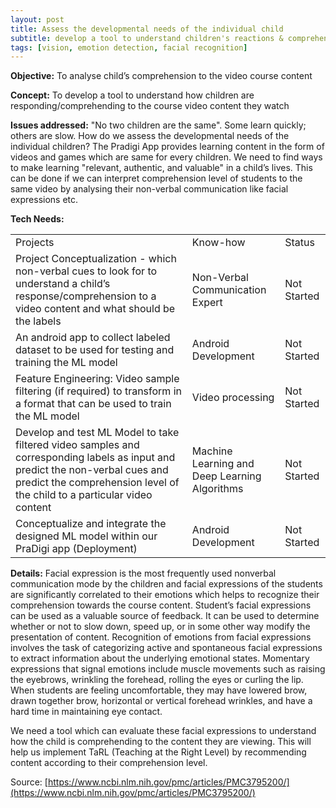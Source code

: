 ```yaml
---
layout: post
title: Assess the developmental needs of the individual child
subtitle: develop a tool to understand children's reactions & comprehension while watching videos
tags: [vision, emotion detection, facial recognition]
---
```



**Objective:** To analyse child’s comprehension to the video course content

**Concept:** To develop a tool to understand how children are responding/comprehending to the course video content they watch

**Issues addressed:** "No two children are the same". Some learn quickly; others are slow. How do we assess the developmental needs of the individual children? The Pradigi App provides learning content in the form of videos and games which are same for every children. We need to find ways to make learning "relevant, authentic, and valuable" in a child’s lives. This can be done if we can interpret comprehension level of students to the same video by analysing their non-verbal communication like facial expressions etc.

**Tech Needs:**

<table>
  <tr>
    <td>Projects</td>
    <td>Know-how</td>
    <td>Status</td>
  </tr>
  <tr>
    <td>Project Conceptualization - which non-verbal cues to look for to understand a child’s response/comprehension to a video content and what should be the labels</td>
    <td>Non-Verbal Communication Expert</td>
    <td>Not Started</td>
  </tr>
  <tr>
    <td>An android app to collect labeled dataset to be used for testing and training the ML model</td>
    <td>Android Development</td>
    <td>Not Started</td>
  </tr>
  <tr>
    <td>Feature Engineering: Video sample filtering (if required) to transform in a format that can be used to train the ML model</td>
    <td>Video processing</td>
    <td>Not Started</td>
  </tr>
  <tr>
    <td>Develop and test ML Model to take filtered video samples and corresponding labels as input and predict the non-verbal cues and predict the comprehension level of the child to a particular video content</td>
    <td>Machine Learning and Deep Learning Algorithms</td>
    <td>Not Started</td>
  </tr>
  <tr>
    <td>Conceptualize and integrate the designed ML model within our PraDigi app (Deployment)</td>
    <td>Android Development</td>
    <td>Not Started</td>
  </tr>
</table>


**Details:**
Facial expression is the most frequently used nonverbal communication mode by the children and facial expressions of the students are significantly correlated to their emotions which helps to recognize their comprehension towards the course content. Student’s facial expressions can be used as a valuable source of feedback.  It can be used to determine whether or not to slow down, speed up, or in some other way modify the presentation of content. Recognition of emotions from facial expressions involves the task of categorizing active and spontaneous facial expressions to extract information about the underlying emotional states. Momentary expressions that signal emotions include muscle movements such as raising the eyebrows, wrinkling the forehead, rolling the eyes or curling the lip. When students are feeling uncomfortable, they may have lowered brow, drawn together brow, horizontal or vertical forehead wrinkles, and have a hard time in maintaining eye contact.

We need a tool which can evaluate these facial expressions to understand how the child is comprehending to the content they are viewing. This will help us implement TaRL (Teaching at the Right Level) by recommending content according to their comprehension level.

Source: [https://www.ncbi.nlm.nih.gov/pmc/articles/PMC3795200/](https://www.ncbi.nlm.nih.gov/pmc/articles/PMC3795200/)
